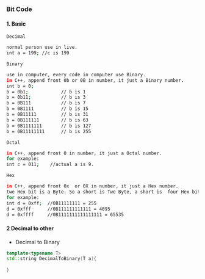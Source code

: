### Bit Code

#### 1. Basic

`Decimal`

```bash
normal person use in live.
int a = 199; //c is 199
```

 `Binary`

```bash
use in computer, every code in computer use Binary.
in C++, append front 0b or 0B in number, it just a Binary number.
int b = 0;
b = 0b1;			// b is 1
b = 0b11;			// b is 3
b = 0B111			// b is 7
b = 0B1111			// b is 15
b = 0B11111			// b is 31
b = 0B111111		// b is 63
b = 0B1111111		// b is 127
b = 0B11111111 		// b is 255
```

 `Octal`

```bash
in C++, append front 0 in number, it just a Octal number.
for example:
int c = 011;    //actual a is 9.
```

 `Hex`

```bash
in C++, append front 0x  or 0X in number, it just a Hex number.
twe Hex bit is a Byte. So a short is Twe Byte, a short is  four Hex bit.
for example:
int d = 0xff;  //0B11111111 = 255
d = 0xfff	   //0B111111111111 = 4095
d = 0xffff	   //0B1111111111111111 = 65535
```

#### 2 Decimal to other

- Decimal to Binary

```cpp
template<typename T>
std::string DecimalToBinary(T a){
    
}
```





